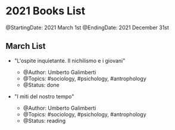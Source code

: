 # 2021 Books List

@StartingDate: 2021 March 1st
@EndingDate: 2021 December 31st

## March List

- "L'ospite inquietante. Il nichilismo e i giovani" 
    - @Author: Umberto Galimberti
    - @Topics: #sociology, #psichology, #antrophology
    - @Status: done
 
-  "I miti del nostro tempo"
    - @Author: Umberto Galimberti
    - @Topics: #sociology, #psichology, #antrophology
    - @Status: reading